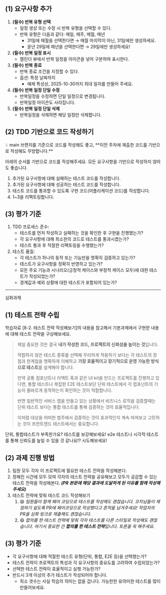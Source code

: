 ## (1) 요구사항 추가

1. **(필수) 반복 유형 선택**
   - 일정 생성 또는 수정 시 반복 유형을 선택할 수 있다.
   - 반복 유형은 다음과 같다: 매일, 매주, 매월, 매년
     - 31일에 매월을 선택한다면 → 매월 마지막이 아닌, 31일에만 생성하세요.
     - 윤년 29일에 매년을 선택한다면 → 29일에만 생성하세요!
2. **(필수) 반복 일정 표시**
   - 캘린더 뷰에서 반복 일정을 아이콘을 넣어 구분하여 표시한다.
3. **(필수) 반복 종료**
   - 반복 종료 조건을 지정할 수 있다.
   - 옵션: 특정 날짜까지
     - 예제 특성상, 2025-10-30까지 최대 일자를 만들어 주세요.
4. **(필수) 반복 일정 단일 수정**
   - 반복일정을 수정하면 단일 일정으로 변경됩니다.
   - 반복일정 아이콘도 사라집니다.
5. **(필수) 반복 일정 단일 삭제**
   - 반복일정을 삭제하면 해당 일정만 삭제합니다.

## (2) TDD 기반으로 코드 작성하기

<aside>
💡 main 브랜치를 기준으로 코드를 작성해도 좋고, **이전 주차에 제출한 코드를 기반으로 작성해도 무방합니다.**
</aside>

아래의 순서를 기반으로 코드를 작성해주세요. 모든 요구사항을 기반으로 작성하지 않아도 좋습니다.

1. 추가된 요구사항에 대해 실패하는 테스트 코드를 작성합니다.
2. 추가된 요구사항에 대해 성공하는 테스트 코드를 작성합니다.
3. 테스트 코드를 통과할 수 있도록 구현 코드(어플리케이션 코드)를 작성합니다.
4. 1~3을 리팩토링합니다.

## (3) 평가 기준

1. TDD 프로세스 준수:
   - 테스트를 먼저 작성하고 실패하는 것을 확인한 후 구현을 진행했는가?
   - 각 요구사항에 대해 최소한의 코드로 테스트를 통과시켰는가?
   - 테스트 통과 후 적절한 리팩토링을 수행했는가?
2. 테스트 품질:
   - 각 테스트가 하나의 동작 또는 기능만을 명확히 검증하고 있는가?
   - 테스트가 요구사항을 정확히 반영하고 있는가?
   - 모든 주요 기능과 시나리오(긍정적 케이스와 부정적 케이스 모두)에 대한 테스트가 작성되었는가?
   - 경계값과 예외 상황에 대한 테스트가 포함되어 있는가?

---

심화과제

## (1) 테스트 전략 수립

학습자료 [8-2. 테스트 전략 작성해보기]의 내용을 참고해서 기본과제에서 구현한 내용에 대해 테스트 전략을 구상해보세요.

> 제일 중요한 것은 결국 **내가 작성한 코드, 프로젝트의 신뢰성을 높이는 것**입니다.
>
> 적합하지 않은 테스트 종류를 선택해 무리하게 적용하기 보다는 각 테스트의 장점과 한계점을 명확하게 이해하고 **가장 효율적이고 장기적으로 운영 가능한 방식으로 테스트**를 설계해야 합니다.
>
> 만약 공통 컴포넌트나 리액트 훅과 같은 UI kit을 만드는 프로젝트를 진행하고 있다면, 통합 테스트나 복잡한 E2E 테스트보단 단위 테스트에서 각 컴포넌트의 기능이 올바르게 동작하는지 확인하는 것이 적합합니다.
>
> 반면 일반적인 서비스 앱을 만들고 있는 상황에서 비즈니스 로직을 검증할때는 단위 테스트 보다는 통합 테스트를 통해 검증하는 것이 효율적입니다.
>
> 이처럼 대상을 어떠한 범주에서 검증하는 것이 효과적인지 계속 따져보고 고민하는 것이 프런트엔드 테스트에서는 중요합니다.

단위, 통합테스트가 부족한가요? 테스트를 보강해보세요! e2e 테스트나 시각적 테스트를 통해 신뢰도를 높일 수 있을 것 같나요!? 시도해보세요!

## (2) 과제 진행 방법

1. 팀원 모두 각자 이 프로젝트에 필요한 테스트 전략을 작성해본다.
2. 정해진 시간에 모두 모여 각자의 테스트 전략을 공유해보고 모두가 공감할 수 있는 테스트 전략을 작성해본다. **_(PR 본문에 해당 결과에 도달하게 된 이유를 함께 작성해주세요)_**
3. 테스트 전략에 맞춰 테스트 코드 작성해보기
   1. 😄 *팀원들이 함께 페어 코딩으로 테스트를 작성해도 괜찮습니다. 코치님들이 채점하기 쉽도록 PR에 페어코딩으로 작성했다고 흔적을 남겨주세요! 작업자의 PR을 심화 링크로 제출해도 괜찮습니다.*
   2. 😄 *합의를 한 테스트 전략에 맞춰 각자 테스트를 다른 스타일로 작성해도 괜찮습니다. 여기서 중요한 건 **합의를 한 테스트 전략**입니다. 토론을 꼭 해주세요.*

## (3) 평가 기준

- 각 요구사항에 대해 적절한 테스트 유형(단위, 통합, E2E 등)을 선택했는가?
- 테스트 전략이 프로젝트의 특성과 각 요구사항의 중요도를 고려하여 수립되었는가?
- 선택한 테스트 전략이 효율적이고 실행 가능한가?
- 반드시 3개 이상의 추가 테스트가 작성되어야 합니다.
  - 최소 갯수는 사실 학습의 의미는 없을 겁니다. 가능한한 유의미한 테스트를 많이 만들어보세요.
